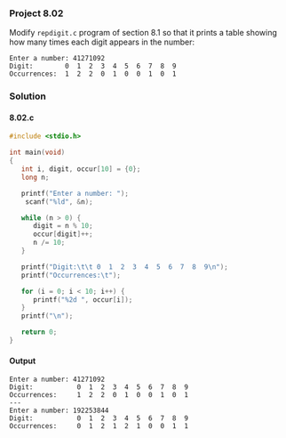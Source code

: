 ### Project 8.02
Modify `repdigit.c` program of section 8.1 so that it prints a table showing how many times each digit appears in the number:
```
Enter a number: 41271092
Digit:        0  1  2  3  4  5  6  7  8  9
Occurrences:  1  2  2  0  1  0  0  1  0  1
```
### Solution
#### 8.02.c
```c
#include <stdio.h>

int main(void)
{
   int i, digit, occur[10] = {0};
   long n;

   printf("Enter a number: ");
    scanf("%ld", &n);

   while (n > 0) {
      digit = n % 10;
      occur[digit]++;
      n /= 10;
   }

   printf("Digit:\t\t 0  1  2  3  4  5  6  7  8  9\n");
   printf("Occurrences:\t");

   for (i = 0; i < 10; i++) {
      printf("%2d ", occur[i]);
   }
   printf("\n");

   return 0;
}
```
#### Output
```
Enter a number: 41271092
Digit:           0  1  2  3  4  5  6  7  8  9
Occurrences:     1  2  2  0  1  0  0  1  0  1
---
Enter a number: 192253844
Digit:           0  1  2  3  4  5  6  7  8  9
Occurrences:     0  1  2  1  2  1  0  0  1  1
```
